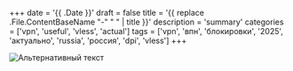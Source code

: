 +++
date = '{{ .Date }}'
draft = false
title = '{{ replace .File.ContentBaseName "-" " " | title }}'
description = 'summary'
categories = ['vpn', 'useful', 'vless', 'actual']
tags = ['vpn', 'впн', 'блокировки', '2025', 'актуально', 'russia', 'россия', 'dpi', 'vless']
+++

![Альтернативный текст](https://<link>.jpeg)